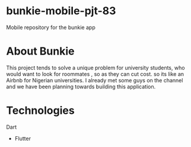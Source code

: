 # bunkie-mobile-pjt-83
Mobile repository for the bunkie app


# About Bunkie
This project  tends to solve a unique problem for university students, who would want to look for roommates , so as they can cut cost. so its like an Airbnb for Nigerian universities. I already met some guys on the channel and we have been planning towards building this application.

# Technologies 
  Dart
 * Flutter
